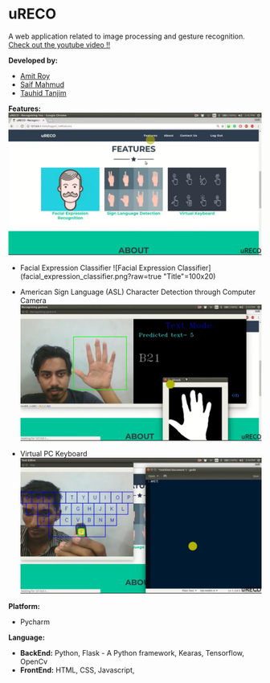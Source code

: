 # uRECO
A web application related to image processing and gesture recognition.
[Check out the youtube video !!](https://youtu.be/nhyKpvAZZts)

**Developed by:**
- [Amit Roy](https://amitroy7781.github.io)
- [Saif Mahmud](https://saif-mahmud.github.io)
- [Tauhid Tanjim](https://github.com/Tanjim13)

**Features:**
![Features](features.png?raw=true "Title")  



- Facial Expression Classifier
![Facial Expression Classifier](facial_expression_classifier.png?raw=true "Title"=100x20)



- American Sign Language (ASL) Character Detection through Computer Camera
![American Sign Language Character Detection](asl_digit_recognition.png?raw=true "Title")


- Virtual PC Keyboard
![Virtual PC Keyboard](virtual_keyboard.png?raw=true "Title")

**Platform:**
- Pycharm

**Language:**
- **BackEnd:** Python, Flask - A Python framework, Kearas, Tensorflow, OpenCv
- **FrontEnd:** HTML, CSS, Javascript,

